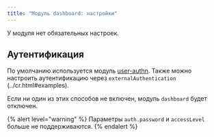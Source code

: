 ```yaml
---
title: "Модуль dashboard: настройки"
---
```


У модуля нет обязательных настроек.

<!-- SCHEMA -->

## Аутентификация

По умолчанию используется модуль [user-authn](/products/kubernetes-platform/documentation/v1/modules/150-user-authn/). Также можно настроить аутентификацию через `externalAuthentication` (../cr.html#examples).

Если ни один из этих способов не включен, модуль `dashboard` будет отключен.

{% alert level="warning" %}
Параметры `auth.password` и `accessLevel` больше не поддерживаются.
{% endalert %}
